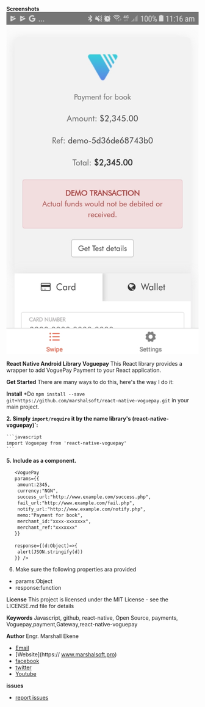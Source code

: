 **Screenshots**
![check out screen 1](Screenshot_20190723-111623.jpg)

**React Native Android Library Voguepay**
This React library provides a wrapper to add VoguePay Payment to your React application.

**Get Started**
There are many ways to do this, here's the way I do it:

**Install**
*Do `npm install --save git+https://github.com/marshalsoft/react-native-voguepay.git` in your main project.

**2. Simply `import/require` it by the name library's (react-native-voguepay)`:**

    ```javascript
    import Voguepay from 'react-native-voguepay'
    ```
**5. Include as a component.**
```
   <VoguePay 
   params={{
    amount:2345,
    currency:"NGN",
    success_url:"http://www.example.com/success.php",
    fail_url:"http://www.example.com/fail.php",
    notify_url:"http://www.example.com/notify.php",
    memo:"Payment for book",
    merchant_id:"xxxx-xxxxxxx",
    merchant_ref:"xxxxxxx"
   }} 
   
   response={(d:Object)=>{ 
    alert(JSON.stringify(d))
   }} /> 
   ```
 6. Make sure the following properties ara provided
   * params:Object
   * response:function
   
 **License**
 This project is licensed under the MIT License - see the LICENSE.md file for details
 
 **Keywords**
 Javascript, github, react-native, Open Source, payments, Voguepay,payment,Gateway,react-native-voguepay
 
 **Author**
 Engr. Marshall Ekene
 * [Email](mailto://admin@marshalsoft.pro)
 * [Website](https:// www.marshalsoft.pro)
 * [facebook](https://www.facebook.com/marshalsoft)
 * [twitter](https://twitter.com/Marshallekene)
 * [Youtube](https://www.youtube.com/c/MarshallEkene)

 **issues**
 * [report issues](https://github.com/marshalsoft/react-native-voguepay/issues)
